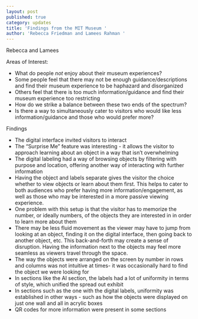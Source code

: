 ```yaml
---
layout: post
published: true
category: updates
title: 'Findings from the MIT Museum '
author: 'Rebecca Friedman and Lamees Rahman '
---
```

Rebecca and Lamees 

Areas of Interest: 
- What do people _not_ enjoy about their museum experiences? 
- Some people feel that there may not be enough guidance/descriptions and find their museum experience to be haphazard and disorganized 
- Others feel that there is too much information/guidance and find their museum experience too restricting 
- How do we strike a balance between these two ends of the spectrum? 
- Is there a way to simultaneously cater to visitors who would like less information/guidance and those who would prefer more?



Findings
- The digital interface invited visitors to interact 
- The “Surprise Me” feature was interesting - it allows the visitor to approach learning about an object in a way that isn’t overwhelming
- The digital labeling had a way of browsing objects by filtering with purpose and location, offering another way of interacting with further information 
- Having the object and labels separate gives the visitor the choice whether to view objects or learn about them first. This helps to cater to both audiences who prefer having more information/engagement, as well as those who may be interested in a more passive viewing experience. 
- One problem with this setup is that the visitor has to memorize the number, or ideally numbers, of the objects they are interested in in order to learn more about them
- There may be less fluid movement as the viewer may have to jump from looking at an object, finding it on the digital interface, then going back to another object, etc. This back-and-forth may create a sense of disruption. Having the information next to the objects may feel more seamless as viewers travel through the space. 
- The way the objects were arranged on the screen by number in rows and columns was not intuitive at times- it was occasionally hard to find the object we were looking for 
- In sections like the AI section, the labels had a lot of uniformity in terms of style, which unified the spread out exhibit
- In sections such as the one with the digital labels, uniformity was established in other ways - such as how the objects were displayed on just one wall and all in acrylic boxes
- QR codes for more information were present in some sections


